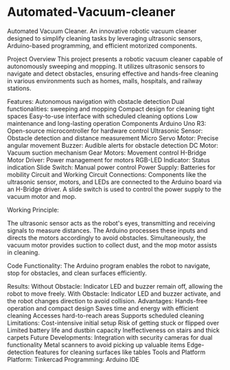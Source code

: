 # Automated-Vacuum-cleaner
Automated Vacuum Cleaner.
An innovative robotic vacuum cleaner designed to simplify cleaning tasks by leveraging ultrasonic sensors, Arduino-based programming, and efficient motorized components.

Project Overview
This project presents a robotic vacuum cleaner capable of autonomously sweeping and mopping. It utilizes ultrasonic sensors to navigate and detect obstacles, ensuring effective and hands-free cleaning in various environments such as homes, malls, hospitals, and railway stations.

Features:
Autonomous navigation with obstacle detection
Dual functionalities: sweeping and mopping
Compact design for cleaning tight spaces
Easy-to-use interface with scheduled cleaning options
Low maintenance and long-lasting operation
Components
Arduino Uno R3: Open-source microcontroller for hardware control
Ultrasonic Sensor: Obstacle detection and distance measurement
Micro Servo Motor: Precise angular movement
Buzzer: Audible alerts for obstacle detection
DC Motor: Vacuum suction mechanism
Gear Motors: Movement control
H-Bridge Motor Driver: Power management for motors
RGB-LED Indicator: Status indication
Slide Switch: Manual power control
Power Supply: Batteries for mobility
Circuit and Working
Circuit Connections:
Components like the ultrasonic sensor, motors, and LEDs are connected to the Arduino board via an H-Bridge driver. A slide switch is used to control the power supply to the vacuum motor and mop.

Working Principle:

The ultrasonic sensor acts as the robot's eyes, transmitting and receiving signals to measure distances.
The Arduino processes these inputs and directs the motors accordingly to avoid obstacles.
Simultaneously, the vacuum motor provides suction to collect dust, and the mop motor assists in cleaning.

Code Functionality:
The Arduino program enables the robot to navigate, stop for obstacles, and clean surfaces efficiently.

Results:
Without Obstacle: Indicator LED and buzzer remain off, allowing the robot to move freely.
With Obstacle: Indicator LED and buzzer activate, and the robot changes direction to avoid collision.
Advantages:
Hands-free operation and compact design
Saves time and energy with efficient cleaning
Accesses hard-to-reach areas
Supports scheduled cleaning
Limitations:
Cost-intensive initial setup
Risk of getting stuck or flipped over
Limited battery life and dustbin capacity
Ineffectiveness on stairs and thick carpets
Future Developments:
Integration with security cameras for dual functionality
Metal scanners to avoid picking up valuable items
Edge-detection features for cleaning surfaces like tables
Tools and Platform
Platform: Tinkercad
Programming: Arduino IDE
